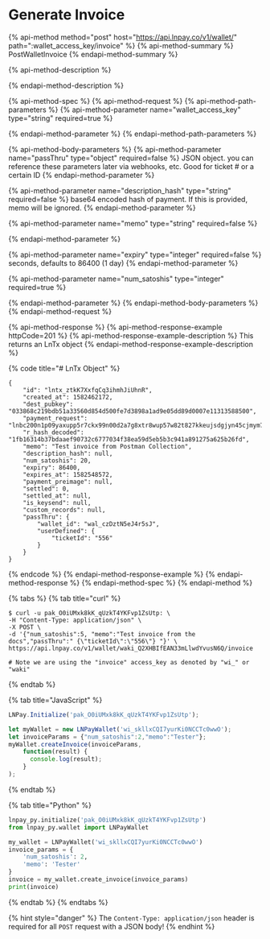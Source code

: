 # Generate Invoice

{% api-method method="post" host="https://api.lnpay.co/v1/wallet/" path=":wallet\_access\_key/invoice" %}
{% api-method-summary %}
PostWalletInvoice
{% endapi-method-summary %}

{% api-method-description %}

{% endapi-method-description %}

{% api-method-spec %}
{% api-method-request %}
{% api-method-path-parameters %}
{% api-method-parameter name="wallet\_access\_key" type="string" required=true %}

{% endapi-method-parameter %}
{% endapi-method-path-parameters %}

{% api-method-body-parameters %}
{% api-method-parameter name="passThru" type="object" required=false %}
JSON object. you can reference these parameters later via webhooks, etc. Good for ticket \# or a certain ID
{% endapi-method-parameter %}

{% api-method-parameter name="description\_hash" type="string" required=false %}
base64 encoded hash of payment. If this is provided, memo will be ignored.
{% endapi-method-parameter %}

{% api-method-parameter name="memo" type="string" required=false %}

{% endapi-method-parameter %}

{% api-method-parameter name="expiry" type="integer" required=false %}
seconds, defaults to 86400 \(1 day\)
{% endapi-method-parameter %}

{% api-method-parameter name="num\_satoshis" type="integer" required=true %}

{% endapi-method-parameter %}
{% endapi-method-body-parameters %}
{% endapi-method-request %}

{% api-method-response %}
{% api-method-response-example httpCode=201 %}
{% api-method-response-example-description %}
This returns an LnTx object 
{% endapi-method-response-example-description %}

{% code title="\# LnTx Object" %}
```
{
    "id": "lntx_ztkK7XxfqCq3ihmhJiUhnR",
    "created_at": 1582462172,
    "dest_pubkey": "033868c219bdb51a33560d854d500fe7d3898a1ad9e05dd89d0007e11313588500",
    "payment_request": "lnbc200n1p09yaxupp5r7ckx99n00d2a7g8xtr8wup57w82t827kkeujsdgjyn45cjmym7sdp623jhxapqd9h8vmmfvdjjqenjdakjq5r0wd6x6ctwyppk7mrvv43hg6t0dccqzpgxqyz5vqsp5gyfwnrqnkyvxxgpww0vwsl8tfe524ggr5kngr8n8fn4vt9xl5ggs9qy9qsq42vwx9dh2n3ggrlgwqqxqq77detywruhv2s558uk3vfrumgmjfhs3y8hwtgxe7cx6svg4pr87qzfg8mgawsveqe6wn0te9d3h02fm4spxtzy5s",
    "r_hash_decoded": "1fb16314b37bdaaef90732c6777034f38ea59d5eb5b3c941a891275a625b26fd",
    "memo": "Test invoice from Postman Collection",
    "description_hash": null,
    "num_satoshis": 20,
    "expiry": 86400,
    "expires_at": 1582548572,
    "payment_preimage": null,
    "settled": 0,
    "settled_at": null,
    "is_keysend": null,
    "custom_records": null,
    "passThru": {
        "wallet_id": "wal_czDztN5eJ4r5sJ",
        "userDefined": {
            "ticketId": "556"
        }
    }
}
```
{% endcode %}
{% endapi-method-response-example %}
{% endapi-method-response %}
{% endapi-method-spec %}
{% endapi-method %}

{% tabs %}
{% tab title="curl" %}
```text
$ curl -u pak_O0iUMxk8kK_qUzkT4YKFvp1ZsUtp: \
-H "Content-Type: application/json" \
-X POST \
-d '{"num_satoshis":5, "memo":"Test invoice from the docs","passThru":" {\"ticketId\":\"556\"} "}' \
https://api.lnpay.co/v1/wallet/waki_Q2XHBIfEAN33mLlwdYvusN6Q/invoice

# Note we are using the "invoice" access_key as denoted by "wi_" or "waki"
```
{% endtab %}

{% tab title="JavaScript" %}
```javascript
LNPay.Initialize('pak_O0iUMxk8kK_qUzkT4YKFvp1ZsUtp');

let myWallet = new LNPayWallet('wi_skllxCQI7yurKi0NCCTc0wwO');
let invoiceParams = {"num_satoshis":2,"memo":"Tester"};
myWallet.createInvoice(invoiceParams,
    function(result) {
      console.log(result);
    }
);
```
{% endtab %}

{% tab title="Python" %}
```python
lnpay_py.initialize('pak_O0iUMxk8kK_qUzkT4YKFvp1ZsUtp')
from lnpay_py.wallet import LNPayWallet

my_wallet = LNPayWallet('wi_skllxCQI7yurKi0NCCTc0wwO')
invoice_params = {
    'num_satoshis': 2,
    'memo': 'Tester'
}
invoice = my_wallet.create_invoice(invoice_params)
print(invoice)
```
{% endtab %}
{% endtabs %}

{% hint style="danger" %}
The `Content-Type: application/json` header is required for all `POST` request with a JSON body!
{% endhint %}

